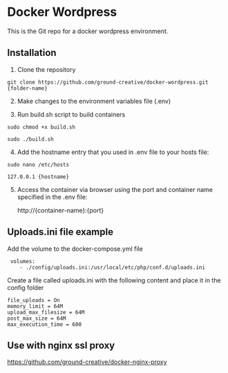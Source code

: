 # Docker Wordpress

This is the Git repo for a docker wordpress environment.

## Installation

1) Clone the repository
```
git clone https://github.com/ground-creative/docker-wordpress.git {folder-name}
```
2) Make changes to the environment variables file (.env)

3) Run build.sh script to build containers
```
sudo chmod +x build.sh

sudo ./build.sh
```
	
4) Add the hostname entry that you used in .env file to your hosts file:
```
sudo nano /etc/hosts

127.0.0.1 {hostname}
```

5) Access the container via browser using the port and container name specified in the .env file:

	http://{container-name}:{port}
	
## Uploads.ini file example

Add the volume to the docker-compose.yml file
```
 volumes:
	- ./config/uploads.ini:/usr/local/etc/php/conf.d/uploads.ini
```
Create a file called uploads.ini with the following content and place it in the config folder
```
file_uploads = On
memory_limit = 64M
upload_max_filesize = 64M
post_max_size = 64M
max_execution_time = 600
```

## Use with nginx ssl proxy

https://github.com/ground-creative/docker-nginx-proxy